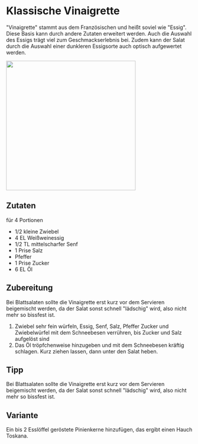 # Klassische Vinaigrette
"Vinaigrette" stammt aus dem Französischen und heißt soviel wie "Essig". Diese Basis kann durch andere Zutaten erweitert werden. Auch die Auswahl des Essigs trägt viel zum Geschmackserlebnis bei. 
Zudem kann der Salat durch die Auswahl einer dunkleren Essigsorte auch optisch aufgewertet werden.

<img width="350px" src="https://p2.piqsels.com/preview/542/980/1019/lamb-s-lettuce-arugula-bacon-diced-bacon.jpg"/>

## Zutaten
für 4 Portionen

* 1/2 kleine Zwiebel
* 4 EL Weißweinessig
* 1/2 TL mittelscharfer Senf
* 1 Prise Salz
* Pfeffer
* 1 Prise Zucker
* 6 EL Öl

## Zubereitung
Bei Blattsalaten sollte die Vinaigrette erst kurz vor dem Servieren beigemischt werden, da der Salat sonst schnell "lädschig" wird, also nicht mehr so bissfest ist.

1. Zwiebel sehr fein würfeln, Essig, Senf, Salz, Pfeffer Zucker und Zwiebelwürfel mit dem Schneebesen verrühren, bis Zucker und Salz aufgelöst sind
2. Das Öl tröpfchenweise hinzugeben und mit dem Schneebesen kräftig schlagen. Kurz ziehen lassen, dann unter den Salat heben.

## Tipp
Bei Blattsalaten sollte die Vinaigrette erst kurz vor dem Servieren beigemischt werden, da der Salat sonst schnell "lädschig" wird, also nicht mehr so bissfest ist.

## Variante
Ein bis 2 Esslöffel geröstete Pinienkerne hinzufügen, das ergibt einen Hauch Toskana.
